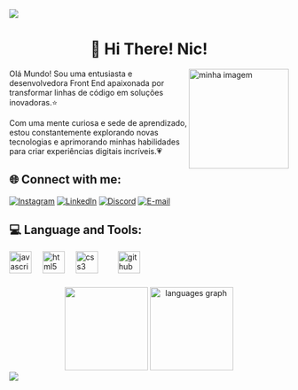 <img src="https://capsule-render.vercel.app/api?type=Waving&color=ef95ae&fontColor=ef95ae&height=70&section=header"/>
<h1 align="center">💮 Hi There! Nic!</h1>
<p align="left">
<img align="right" alt="minha imagem" width="180" src="https://i.pinimg.com/originals/5e/9e/55/5e9e55d066a382dbffe2e7551ed383dc.gif">
Olá Mundo! Sou uma entusiasta e desenvolvedora Front End apaixonada por transformar linhas de código em soluções inovadoras.⭐
  
Com uma mente curiosa e sede de aprendizado, estou constantemente explorando novas tecnologias e aprimorando minhas habilidades para criar experiências digitais incríveis.💗

## 🌐 Connect with me:

[![Instagram](https://img.shields.io/badge/Instagram-%23E4405F.svg?logo=Instagram&logoColor=white)](https://instagram.com/niccmaia_)
[![LinkedIn](https://img.shields.io/badge/LinkedIn-%230077B5.svg?logo=linkedin&logoColor=white)](https://www.linkedin.com/in/nicolle-maia-b778322a5)
[![Discord](https://img.shields.io/badge/Discord-%23333.svg?logo=discord&logoColor=white)](http://discord.com/users/.melozy_) 
[![E-mail](https://img.shields.io/badge/Gmail-%23DD0031.svg?&logo=gmail&logoColor=white)](mailto:nicolleluisamaiagurgel@gmail.com)

## 💻 Language and Tools:
<div align="left">
  <img src="https://cdn.jsdelivr.net/gh/devicons/devicon/icons/javascript/javascript-original.svg" height="40" alt="javascript logo"  />
  <img width="12" />
  <img src="https://cdn.jsdelivr.net/gh/devicons/devicon/icons/html5/html5-original.svg" height="40" alt="html5 logo"  />
  <img width="12" />
  <img src="https://cdn.jsdelivr.net/gh/devicons/devicon/icons/css3/css3-original.svg" height="40" alt="css3 logo"  />
  <img width="12" />
  <img width="12" />
  <img src="https://cdn.jsdelivr.net/gh/devicons/devicon/icons/github/github-original.svg" height="40" alt="github logo"  />
</div>

###


<div align="center">
  <img height="150em" src="https://github-readme-stats.vercel.app/api?username=niccmaia&count_private=true&include_all_commits=true&show_icons=true&theme=dracula&locale=en&hide_border=false&show_owner=true" />
 <img src="https://github-readme-stats.vercel.app/api/top-langs?username=niccmaia&locale=en&hide_title=false&layout=compact&card_width=320&langs_count=5&theme=dracula&hide_border=false" height="150" alt="languages graph"  />
</div>

<img src="https://capsule-render.vercel.app/api?type=Waving&color=ef95ae&fontColor=ef95ae&height=70&section=footer&animation=fadeIn" />
</div>
